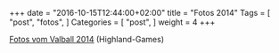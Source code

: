 +++
date = "2016-10-15T12:44:00+02:00"
title = "Fotos 2014"
Tags = [
  "post", "fotos",
]
Categories = [
  "post",
]
weight = 4
+++

[Fotos vom Valball 2014](http://www.valball.de/2014/fotos2014/)
(Highland-Games)
